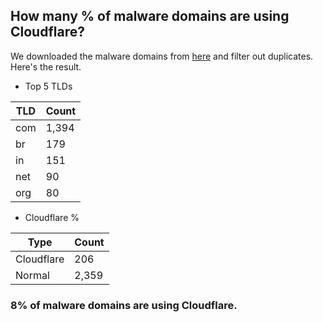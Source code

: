 ## How many % of malware domains are using Cloudflare?


We downloaded the malware domains from [here](https://urlhaus.abuse.ch) and filter out duplicates.
Here's the result.


[//]: # (start replacement)


- Top 5 TLDs

| TLD | Count |
| --- | --- |
| com | 1,394 |
| br | 179 |
| in | 151 |
| net | 90 |
| org | 80 |


- Cloudflare %

| Type | Count |
| --- | --- |
| Cloudflare | 206 |
| Normal | 2,359 |


### 8% of malware domains are using Cloudflare.